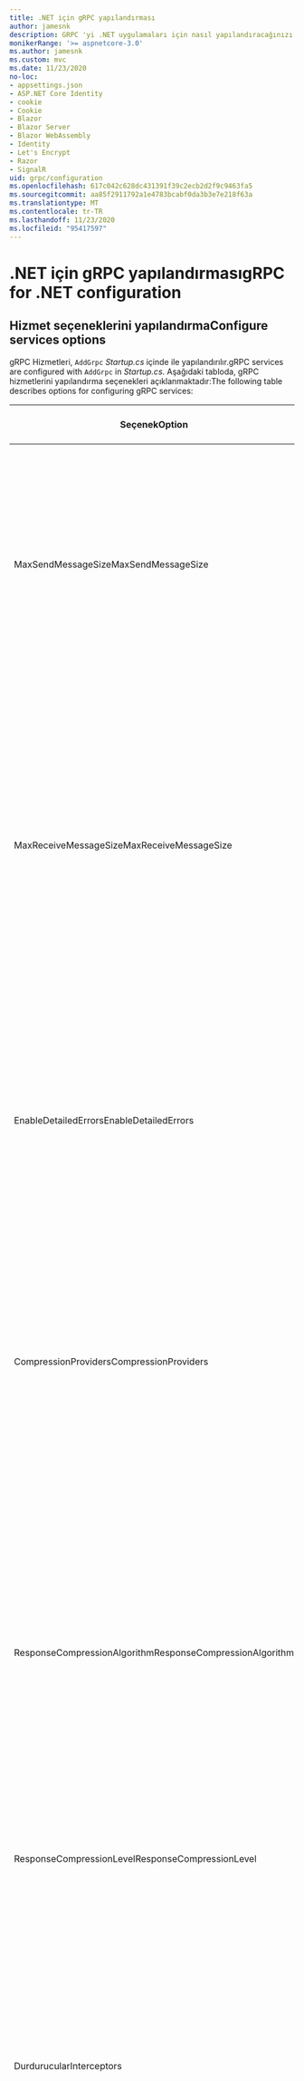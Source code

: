 ```yaml
---
title: .NET için gRPC yapılandırması
author: jamesnk
description: GRPC 'yi .NET uygulamaları için nasıl yapılandıracağınızı öğrenin.
monikerRange: '>= aspnetcore-3.0'
ms.author: jamesnk
ms.custom: mvc
ms.date: 11/23/2020
no-loc:
- appsettings.json
- ASP.NET Core Identity
- cookie
- Cookie
- Blazor
- Blazor Server
- Blazor WebAssembly
- Identity
- Let's Encrypt
- Razor
- SignalR
uid: grpc/configuration
ms.openlocfilehash: 617c042c628dc431391f39c2ecb2d2f9c9463fa5
ms.sourcegitcommit: aa85f2911792a1e4783bcabf0da3b3e7e218f63a
ms.translationtype: MT
ms.contentlocale: tr-TR
ms.lasthandoff: 11/23/2020
ms.locfileid: "95417597"
---
```

# <a name="grpc-for-net-configuration"></a><span data-ttu-id="4f98d-103">.NET için gRPC yapılandırması</span><span class="sxs-lookup"><span data-stu-id="4f98d-103">gRPC for .NET configuration</span></span>

## <a name="configure-services-options"></a><span data-ttu-id="4f98d-104">Hizmet seçeneklerini yapılandırma</span><span class="sxs-lookup"><span data-stu-id="4f98d-104">Configure services options</span></span>

<span data-ttu-id="4f98d-105">gRPC Hizmetleri, `AddGrpc` *Startup.cs* içinde ile yapılandırılır.</span><span class="sxs-lookup"><span data-stu-id="4f98d-105">gRPC services are configured with `AddGrpc` in *Startup.cs*.</span></span> <span data-ttu-id="4f98d-106">Aşağıdaki tabloda, gRPC hizmetlerini yapılandırma seçenekleri açıklanmaktadır:</span><span class="sxs-lookup"><span data-stu-id="4f98d-106">The following table describes options for configuring gRPC services:</span></span>

| <span data-ttu-id="4f98d-107">Seçenek</span><span class="sxs-lookup"><span data-stu-id="4f98d-107">Option</span></span> | <span data-ttu-id="4f98d-108">Varsayılan değer</span><span class="sxs-lookup"><span data-stu-id="4f98d-108">Default Value</span></span> | <span data-ttu-id="4f98d-109">Description</span><span class="sxs-lookup"><span data-stu-id="4f98d-109">Description</span></span> |
| ------ | ------------- | ----------- |
| <span data-ttu-id="4f98d-110">MaxSendMessageSize</span><span class="sxs-lookup"><span data-stu-id="4f98d-110">MaxSendMessageSize</span></span> | `null` | <span data-ttu-id="4f98d-111">Sunucudan gönderilebilecek en büyük ileti boyutu (bayt).</span><span class="sxs-lookup"><span data-stu-id="4f98d-111">The maximum message size in bytes that can be sent from the server.</span></span> <span data-ttu-id="4f98d-112">Yapılandırılan en büyük ileti boyutunu aşan bir ileti gönderilmeye çalışılıyor, bir özel durumla sonuçlanır.</span><span class="sxs-lookup"><span data-stu-id="4f98d-112">Attempting to send a message that exceeds the configured maximum message size results in an exception.</span></span> <span data-ttu-id="4f98d-113">Olarak ayarlandığında `null` , ileti boyutu sınırsızdır.</span><span class="sxs-lookup"><span data-stu-id="4f98d-113">When set to `null`, the message size is unlimited.</span></span> |
| <span data-ttu-id="4f98d-114">MaxReceiveMessageSize</span><span class="sxs-lookup"><span data-stu-id="4f98d-114">MaxReceiveMessageSize</span></span> | <span data-ttu-id="4f98d-115">4 MB</span><span class="sxs-lookup"><span data-stu-id="4f98d-115">4 MB</span></span> | <span data-ttu-id="4f98d-116">Sunucu tarafından alınabilecek, bayt olarak en büyük ileti boyutu.</span><span class="sxs-lookup"><span data-stu-id="4f98d-116">The maximum message size in bytes that can be received by the server.</span></span> <span data-ttu-id="4f98d-117">Sunucu bu sınırı aşan bir ileti alırsa bir özel durum oluşturur.</span><span class="sxs-lookup"><span data-stu-id="4f98d-117">If the server receives a message that exceeds this limit, it throws an exception.</span></span> <span data-ttu-id="4f98d-118">Bu değeri artırmak, sunucunun daha büyük iletiler almasına izin verir, ancak bellek tüketimini olumsuz etkileyebilir.</span><span class="sxs-lookup"><span data-stu-id="4f98d-118">Increasing this value allows the server to receive larger messages, but can negatively impact memory consumption.</span></span> <span data-ttu-id="4f98d-119">Olarak ayarlandığında `null` , ileti boyutu sınırsızdır.</span><span class="sxs-lookup"><span data-stu-id="4f98d-119">When set to `null`, the message size is unlimited.</span></span> |
| <span data-ttu-id="4f98d-120">EnableDetailedErrors</span><span class="sxs-lookup"><span data-stu-id="4f98d-120">EnableDetailedErrors</span></span> | `false` | <span data-ttu-id="4f98d-121">İse `true` , bir hizmet yönteminde özel durum oluştuğunda istemcilere ayrıntılı özel durum iletileri döndürülür.</span><span class="sxs-lookup"><span data-stu-id="4f98d-121">If `true`, detailed exception messages are returned to clients when an exception is thrown in a service method.</span></span> <span data-ttu-id="4f98d-122">Varsayılan değer: `false`.</span><span class="sxs-lookup"><span data-stu-id="4f98d-122">The default is `false`.</span></span> <span data-ttu-id="4f98d-123">`EnableDetailedErrors`İçin ayarı `true` , hassas bilgileri sızdırabilir.</span><span class="sxs-lookup"><span data-stu-id="4f98d-123">Setting `EnableDetailedErrors` to `true` can leak sensitive information.</span></span> |
| <span data-ttu-id="4f98d-124">CompressionProviders</span><span class="sxs-lookup"><span data-stu-id="4f98d-124">CompressionProviders</span></span> | <span data-ttu-id="4f98d-125">gzip</span><span class="sxs-lookup"><span data-stu-id="4f98d-125">gzip</span></span> | <span data-ttu-id="4f98d-126">İletileri sıkıştırmak ve açmak için kullanılan bir sıkıştırma sağlayıcıları koleksiyonu.</span><span class="sxs-lookup"><span data-stu-id="4f98d-126">A collection of compression providers used to compress and decompress messages.</span></span> <span data-ttu-id="4f98d-127">Özel sıkıştırma sağlayıcıları oluşturulup koleksiyona eklenebilir.</span><span class="sxs-lookup"><span data-stu-id="4f98d-127">Custom compression providers can be created and added to the collection.</span></span> <span data-ttu-id="4f98d-128">Varsayılan yapılandırılmış sağlayıcılar **gzip** sıkıştırmasını destekler.</span><span class="sxs-lookup"><span data-stu-id="4f98d-128">The default configured providers support **gzip** compression.</span></span> |
| <span data-ttu-id="4f98d-129"><span style="word-break:normal;word-wrap:normal">ResponseCompressionAlgorithm</span></span><span class="sxs-lookup"><span data-stu-id="4f98d-129"><span style="word-break:normal;word-wrap:normal">ResponseCompressionAlgorithm</span></span></span> | `null` | <span data-ttu-id="4f98d-130">Sunucudan gönderilen iletileri sıkıştırmak için kullanılan sıkıştırma algoritması.</span><span class="sxs-lookup"><span data-stu-id="4f98d-130">The compression algorithm used to compress messages sent from the server.</span></span> <span data-ttu-id="4f98d-131">Algoritmanın içindeki bir sıkıştırma sağlayıcısıyla eşleşmesi gerekir `CompressionProviders` .</span><span class="sxs-lookup"><span data-stu-id="4f98d-131">The algorithm must match a compression provider in `CompressionProviders`.</span></span> <span data-ttu-id="4f98d-132">Bir yanıtı sıkıştırmaya yönelik algoritma için, istemci, **GRPC-Accept-Encoding** üstbilgisine göndererek algoritmayı desteklediğini göstermelidir.</span><span class="sxs-lookup"><span data-stu-id="4f98d-132">For the algorithm to compress a response, the client must indicate it supports the algorithm by sending it in the **grpc-accept-encoding** header.</span></span> |
| <span data-ttu-id="4f98d-133">ResponseCompressionLevel</span><span class="sxs-lookup"><span data-stu-id="4f98d-133">ResponseCompressionLevel</span></span> | `null` | <span data-ttu-id="4f98d-134">Sunucudan gönderilen iletileri sıkıştırmak için kullanılan sıkıştırma düzeyi.</span><span class="sxs-lookup"><span data-stu-id="4f98d-134">The compress level used to compress messages sent from the server.</span></span> |
| <span data-ttu-id="4f98d-135">Durdurucular</span><span class="sxs-lookup"><span data-stu-id="4f98d-135">Interceptors</span></span> | <span data-ttu-id="4f98d-136">Yok</span><span class="sxs-lookup"><span data-stu-id="4f98d-136">None</span></span> | <span data-ttu-id="4f98d-137">Her gRPC çağrısıyla çalıştırılan bir dinleyici koleksiyonu.</span><span class="sxs-lookup"><span data-stu-id="4f98d-137">A collection of interceptors that are run with each gRPC call.</span></span> <span data-ttu-id="4f98d-138">Yakalayıcılar kayıtlı oldukları sırada çalıştırılır.</span><span class="sxs-lookup"><span data-stu-id="4f98d-138">Interceptors are run in the order they are registered.</span></span> <span data-ttu-id="4f98d-139">Küresel olarak yapılandırılan yakalayıcılar, tek bir hizmet için yapılandırmadan önce çalıştırılır.</span><span class="sxs-lookup"><span data-stu-id="4f98d-139">Globally configured interceptors are run before interceptors configured for a single service.</span></span> <span data-ttu-id="4f98d-140">GRPC yakalayıcılar hakkında daha fazla bilgi için bkz. [GRPC yakalayıcılar Ile ara yazılım karşılaştırması](xref:grpc/migration#grpc-interceptors-vs-middleware).</span><span class="sxs-lookup"><span data-stu-id="4f98d-140">For more information about gRPC interceptors, see [gRPC Interceptors vs. Middleware](xref:grpc/migration#grpc-interceptors-vs-middleware).</span></span> |
| <span data-ttu-id="4f98d-141">Ignoreunknownservices</span><span class="sxs-lookup"><span data-stu-id="4f98d-141">IgnoreUnknownServices</span></span> | `false` | <span data-ttu-id="4f98d-142">`true`, Bilinmeyen hizmetlere ve yöntemlere yapılan çağrılar **uygulanmayan** bir durum döndürmez ve istek ASP.NET Core sonraki kayıtlı ara yazılıma geçer.</span><span class="sxs-lookup"><span data-stu-id="4f98d-142">If `true`, calls to unknown services and methods don't return an **UNIMPLEMENTED** status, and the request passes to the next registered middleware in ASP.NET Core.</span></span> |

<span data-ttu-id="4f98d-143">Seçenekler, içindeki çağrıya bir seçenek temsilcisi sağlayarak tüm hizmetler için yapılandırılabilir `AddGrpc` `Startup.ConfigureServices` :</span><span class="sxs-lookup"><span data-stu-id="4f98d-143">Options can be configured for all services by providing an options delegate to the `AddGrpc` call in `Startup.ConfigureServices`:</span></span>

[!code-csharp[](~/grpc/configuration/sample/GrcpService/Startup.cs?name=snippet)]

<span data-ttu-id="4f98d-144">Tek bir hizmetin seçenekleri ' de belirtilen genel seçenekleri geçersiz kılar `AddGrpc` ve kullanılarak yapılandırılabilir `AddServiceOptions<TService>` :</span><span class="sxs-lookup"><span data-stu-id="4f98d-144">Options for a single service override the global options provided in `AddGrpc` and can be configured using `AddServiceOptions<TService>`:</span></span>

[!code-csharp[](~/grpc/configuration/sample/GrcpService/Startup2.cs?name=snippet)]

## <a name="configure-client-options"></a><span data-ttu-id="4f98d-145">İstemci seçeneklerini yapılandırma</span><span class="sxs-lookup"><span data-stu-id="4f98d-145">Configure client options</span></span>

<span data-ttu-id="4f98d-146">gRPC istemci yapılandırması üzerinde ayarlanır `GrpcChannelOptions` .</span><span class="sxs-lookup"><span data-stu-id="4f98d-146">gRPC client configuration is set on `GrpcChannelOptions`.</span></span> <span data-ttu-id="4f98d-147">Aşağıdaki tabloda, gRPC kanallarını yapılandırma seçenekleri açıklanmaktadır:</span><span class="sxs-lookup"><span data-stu-id="4f98d-147">The following table describes options for configuring gRPC channels:</span></span>

| <span data-ttu-id="4f98d-148">Seçenek</span><span class="sxs-lookup"><span data-stu-id="4f98d-148">Option</span></span> | <span data-ttu-id="4f98d-149">Varsayılan değer</span><span class="sxs-lookup"><span data-stu-id="4f98d-149">Default Value</span></span> | <span data-ttu-id="4f98d-150">Description</span><span class="sxs-lookup"><span data-stu-id="4f98d-150">Description</span></span> |
| ------ | ------------- | ----------- |
| <span data-ttu-id="4f98d-151">HttpHandler</span><span class="sxs-lookup"><span data-stu-id="4f98d-151">HttpHandler</span></span> | <span data-ttu-id="4f98d-152">Yeni örnek</span><span class="sxs-lookup"><span data-stu-id="4f98d-152">New instance</span></span> | <span data-ttu-id="4f98d-153">`HttpMessageHandler`GRPC çağrısı yapmak için kullanılır.</span><span class="sxs-lookup"><span data-stu-id="4f98d-153">The `HttpMessageHandler` used to make gRPC calls.</span></span> <span data-ttu-id="4f98d-154">İstemci `HttpClientHandler` , gRPC çağrılarına YÖNELIK http işlem hattına özel bir yapılandırma veya ek işleyiciler ekleme şeklinde ayarlanabilir.</span><span class="sxs-lookup"><span data-stu-id="4f98d-154">A client can be set to configure a custom `HttpClientHandler` or add additional handlers to the HTTP pipeline for gRPC calls.</span></span> <span data-ttu-id="4f98d-155">Hayır `HttpMessageHandler` belirtilirse `HttpClientHandler` kanal için otomatik elden çıkarmada yeni bir örnek oluşturulur.</span><span class="sxs-lookup"><span data-stu-id="4f98d-155">If no `HttpMessageHandler` is specified, a new `HttpClientHandler` instance is created for the channel with automatic disposal.</span></span> |
| <span data-ttu-id="4f98d-156">HttpClient</span><span class="sxs-lookup"><span data-stu-id="4f98d-156">HttpClient</span></span> | `null` | <span data-ttu-id="4f98d-157">`HttpClient`GRPC çağrısı yapmak için kullanılır.</span><span class="sxs-lookup"><span data-stu-id="4f98d-157">The `HttpClient` used to make gRPC calls.</span></span> <span data-ttu-id="4f98d-158">Bu ayar, için bir alternatiftir `HttpHandler` .</span><span class="sxs-lookup"><span data-stu-id="4f98d-158">This setting is an alternative to `HttpHandler`.</span></span> |
| <span data-ttu-id="4f98d-159">DisposeHttpClient</span><span class="sxs-lookup"><span data-stu-id="4f98d-159">DisposeHttpClient</span></span> | `false` | <span data-ttu-id="4f98d-160">`true`Ve bir veya belirtilirse,,,,,,,,,, `HttpMessageHandler` `HttpClient` `HttpHandler` `HttpClient` bırakıldığında `GrpcChannel` ,,,,,,,,,,,,,</span><span class="sxs-lookup"><span data-stu-id="4f98d-160">If set to `true` and an `HttpMessageHandler` or `HttpClient` is specified, then either the `HttpHandler` or `HttpClient`, respectively, is disposed when the `GrpcChannel` is disposed.</span></span> |
| <span data-ttu-id="4f98d-161">LoggerFactory</span><span class="sxs-lookup"><span data-stu-id="4f98d-161">LoggerFactory</span></span> | `null` | <span data-ttu-id="4f98d-162">`LoggerFactory`İstemci tarafından gRPC çağrıları hakkındaki bilgileri günlüğe kaydetmek için kullanılır.</span><span class="sxs-lookup"><span data-stu-id="4f98d-162">The `LoggerFactory` used by the client to log information about gRPC calls.</span></span> <span data-ttu-id="4f98d-163">`LoggerFactory`Örnek, kullanılarak bağımlılık ekleme veya oluşturma öğesinden çözülebilir `LoggerFactory.Create` .</span><span class="sxs-lookup"><span data-stu-id="4f98d-163">A `LoggerFactory` instance can be resolved from dependency injection or created using `LoggerFactory.Create`.</span></span> <span data-ttu-id="4f98d-164">Günlüğe kaydetmeyi yapılandırma örnekleri için bkz <xref:grpc/diagnostics#grpc-client-logging> ..</span><span class="sxs-lookup"><span data-stu-id="4f98d-164">For examples of configuring logging, see <xref:grpc/diagnostics#grpc-client-logging>.</span></span> |
| <span data-ttu-id="4f98d-165">MaxSendMessageSize</span><span class="sxs-lookup"><span data-stu-id="4f98d-165">MaxSendMessageSize</span></span> | `null` | <span data-ttu-id="4f98d-166">İstemciden gönderilebilecek en büyük ileti boyutu (bayt).</span><span class="sxs-lookup"><span data-stu-id="4f98d-166">The maximum message size in bytes that can be sent from the client.</span></span> <span data-ttu-id="4f98d-167">Yapılandırılan en büyük ileti boyutunu aşan bir ileti gönderilmeye çalışılıyor, bir özel durumla sonuçlanır.</span><span class="sxs-lookup"><span data-stu-id="4f98d-167">Attempting to send a message that exceeds the configured maximum message size results in an exception.</span></span> <span data-ttu-id="4f98d-168">Olarak ayarlandığında `null` , ileti boyutu sınırsızdır.</span><span class="sxs-lookup"><span data-stu-id="4f98d-168">When set to `null`, the message size is unlimited.</span></span> |
| <span data-ttu-id="4f98d-169"><span style="word-break:normal;word-wrap:normal">MaxReceiveMessageSize</span></span><span class="sxs-lookup"><span data-stu-id="4f98d-169"><span style="word-break:normal;word-wrap:normal">MaxReceiveMessageSize</span></span></span> | <span data-ttu-id="4f98d-170">4 MB</span><span class="sxs-lookup"><span data-stu-id="4f98d-170">4 MB</span></span> | <span data-ttu-id="4f98d-171">İstemci tarafından alınabilecek, bayt olarak en büyük ileti boyutu.</span><span class="sxs-lookup"><span data-stu-id="4f98d-171">The maximum message size in bytes that can be received by the client.</span></span> <span data-ttu-id="4f98d-172">İstemci bu sınırı aşan bir ileti alırsa bir özel durum oluşturur.</span><span class="sxs-lookup"><span data-stu-id="4f98d-172">If the client receives a message that exceeds this limit, it throws an exception.</span></span> <span data-ttu-id="4f98d-173">Bu değeri artırmak, istemcinin daha büyük iletiler almasına izin verir, ancak bellek tüketimini olumsuz etkileyebilir.</span><span class="sxs-lookup"><span data-stu-id="4f98d-173">Increasing this value allows the client to receive larger messages, but can negatively impact memory consumption.</span></span> <span data-ttu-id="4f98d-174">Olarak ayarlandığında `null` , ileti boyutu sınırsızdır.</span><span class="sxs-lookup"><span data-stu-id="4f98d-174">When set to `null`, the message size is unlimited.</span></span> |
| <span data-ttu-id="4f98d-175">Kimlik bilgileri</span><span class="sxs-lookup"><span data-stu-id="4f98d-175">Credentials</span></span> | `null` | <span data-ttu-id="4f98d-176">Bir `ChannelCredentials` örnek.</span><span class="sxs-lookup"><span data-stu-id="4f98d-176">A `ChannelCredentials` instance.</span></span> <span data-ttu-id="4f98d-177">Kimlik bilgileri, gRPC çağrılarına kimlik doğrulama meta verileri eklemek için kullanılır.</span><span class="sxs-lookup"><span data-stu-id="4f98d-177">Credentials are used to add authentication metadata to gRPC calls.</span></span> |
| <span data-ttu-id="4f98d-178">CompressionProviders</span><span class="sxs-lookup"><span data-stu-id="4f98d-178">CompressionProviders</span></span> | <span data-ttu-id="4f98d-179">gzip</span><span class="sxs-lookup"><span data-stu-id="4f98d-179">gzip</span></span> | <span data-ttu-id="4f98d-180">İletileri sıkıştırmak ve açmak için kullanılan bir sıkıştırma sağlayıcıları koleksiyonu.</span><span class="sxs-lookup"><span data-stu-id="4f98d-180">A collection of compression providers used to compress and decompress messages.</span></span> <span data-ttu-id="4f98d-181">Özel sıkıştırma sağlayıcıları oluşturulup koleksiyona eklenebilir.</span><span class="sxs-lookup"><span data-stu-id="4f98d-181">Custom compression providers can be created and added to the collection.</span></span> <span data-ttu-id="4f98d-182">Varsayılan yapılandırılmış sağlayıcılar **gzip** sıkıştırmasını destekler.</span><span class="sxs-lookup"><span data-stu-id="4f98d-182">The default configured providers support **gzip** compression.</span></span> |
| <span data-ttu-id="4f98d-183">ThrowOperationCanceledOnCancellation</span><span class="sxs-lookup"><span data-stu-id="4f98d-183">ThrowOperationCanceledOnCancellation</span></span> | `false` | <span data-ttu-id="4f98d-184">Olarak ayarlanırsa `true` , istemciler <xref:System.OperationCanceledException> bir çağrı iptal edildiğinde veya son tarihi aşıldığında atar.</span><span class="sxs-lookup"><span data-stu-id="4f98d-184">If set to `true`, clients throw <xref:System.OperationCanceledException> when a call is canceled or its deadline is exceeded.</span></span> |

<span data-ttu-id="4f98d-185">Aşağıdaki kod:</span><span class="sxs-lookup"><span data-stu-id="4f98d-185">The following code:</span></span>

* <span data-ttu-id="4f98d-186">Kanalda en büyük gönderme ve alma iletisi boyutunu ayarlar.</span><span class="sxs-lookup"><span data-stu-id="4f98d-186">Sets the maximum send and receive message size on the channel.</span></span>
* <span data-ttu-id="4f98d-187">İstemci oluşturur.</span><span class="sxs-lookup"><span data-stu-id="4f98d-187">Creates a client.</span></span>

[!code-csharp[](~/grpc/configuration/sample/Program.cs?name=snippet&highlight=3-8)]

[!INCLUDE[](~/includes/gRPCazure.md)]

## <a name="additional-resources"></a><span data-ttu-id="4f98d-188">Ek kaynaklar</span><span class="sxs-lookup"><span data-stu-id="4f98d-188">Additional resources</span></span>

* <xref:grpc/aspnetcore>
* <xref:grpc/client>
* <xref:grpc/diagnostics>
* <xref:tutorials/grpc/grpc-start>
